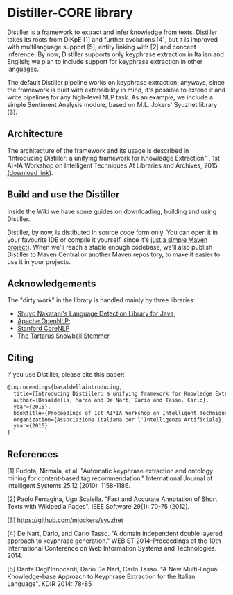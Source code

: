 # Distiller-CORE library #
 
Distiller is a framework to extract and infer knowledge from texts. Distiller takes its roots from DIKpE [1] and further evolutions [4], but it is improved with multilanguage support [5], entity linking with [2] and concept inference. By now, Distiller supports only keyphrase extraction in Italian and English; we plan to include support for keyphrase extraction in other languages.

The default Distiller pipeline works on keyphrase extraction; anyways, since the framework is built with extensibility in mind, it's possible to extend it and write pipelines for any high-level NLP task. As an example, we include a simple Sentiment Analysis module, based on M.L. Jokers' Syuzhet library [3].

## Architecture ##

The architecture of the framework and its usage is described in "Introducing Distiller: a unifying framework for Knowledge Extraction" , 1st AI*IA Workshop on Intelligent Techniques At Libraries and Archives, 2015 [(download link)](http://ceur-ws.org/Vol-1509/ITALIA2015_paper_4.pdf).

## Build and use the Distiller ##

Inside the Wiki we have some guides on downloading, building and using Distiller. 

Distiller, by now, is distibuted in source code form only. You can open it in your favourite IDE or compile it yourself, since it's [just a simple Maven project](http://maven.apache.org/archives/maven-1.x/start/quick-start.html)).  When we'll reach a stable enough codebase, we'll also publish Distiller to Maven Central or another Maven repository, to make it easier to use it in your projects.



## Acknowledgements ##

The "dirty work" in the library is handled mainly by three libraries:
- [Shuyo Nakatani's Language Detection Library for Java](https://github.com/shuyo/language-detection/);
- [Apache OpenNLP](https://opennlp.apache.org/);
- [Stanford CoreNLP](http://nlp.stanford.edu)
- [The Tartarus Snowball Stemmer](http://snowball.tartarus.org/).

## Citing ##

If you use Distiller, please cite this paper:

```tex
@inproceedings{basaldellaintroducing,
  title={Introducing Distiller: a unifying framework for Knowledge Extraction},
  author={Basaldella, Marco and De Nart, Dario and Tasso, Carlo},
  year={2015},
  booktitle={Proceedings of 1st AI*IA Workshop on Intelligent Techniques At Libraries and Archives co-located with XIV Conference of the Italian Association for Artificial Intelligence (AI*IA 2015)},
  organization={Associazione Italiana per l'Intelligenza Artificiale},  
  year={2015}
}
```

## References ##

[1] Pudota, Nirmala, et al. "Automatic keyphrase extraction and ontology mining for content‐based tag recommendation." International Journal of Intelligent Systems 25.12 (2010): 1158-1186.

[2] Paolo Ferragina, Ugo Scaiella. "Fast and Accurate Annotation of Short Texts with Wikipedia Pages". IEEE Software 29(1): 70-75 (2012).

[3] https://github.com/mjockers/syuzhet

[4] De Nart, Dario, and Carlo Tasso. "A domain independent double layered approach to keyphrase generation." WEBIST 2014-Proceedings of the 10th International Conference on Web Information Systems and Technologies. 2014.

[5] 	Dante Degl'Innocenti, Dario De Nart, Carlo Tasso. "A New Multi-lingual Knowledge-base Approach to Keyphrase Extraction for the Italian Language". KDIR 2014: 78-85
